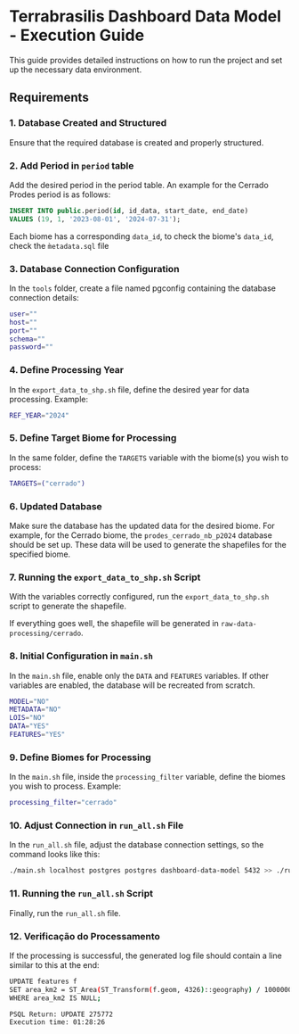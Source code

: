 
# Terrabrasilis Dashboard Data Model - Execution Guide

This guide provides detailed instructions on how to run the project and set up the necessary data environment.

## Requirements

### 1. Database Created and Structured
Ensure that the required database is created and properly structured.


### 2. Add Period in `period` table
Add the desired period in the period table. An example for the Cerrado Prodes period is as follows:

```sql
INSERT INTO public.period(id, id_data, start_date, end_date) 
VALUES (19, 1, '2023-08-01', '2024-07-31');
```

Each biome has a corresponding `data_id`, to check the biome's `data_id`, check the `m̀etadata.sql` file

### 3. Database Connection Configuration
In the `tools` folder, create a file named pgconfig containing the database connection details:

```bash
user=""
host=""
port=""
schema=""
password=""
```

### 4. Define Processing Year
In the `export_data_to_shp.sh` file, define the desired year for data processing. Example:

```bash
REF_YEAR="2024"
```

### 5. Define Target Biome for Processing
In the same folder, define the `TARGETS` variable with the biome(s) you wish to process:

```bash
TARGETS=("cerrado")
```

### 6. Updated Database
Make sure the database has the updated data for the desired biome. For example, for the Cerrado biome, the `prodes_cerrado_nb_p2024` database should be set up. These data will be used to generate the shapefiles for the specified biome.

### 7. Running the `export_data_to_shp.sh` Script
With the variables correctly configured, run the `export_data_to_shp.sh` script to generate the shapefile.

If everything goes well, the shapefile will be generated in `raw-data-processing/cerrado`.

### 8. Initial Configuration in `main.sh`
In the `main.sh` file, enable only the `DATA` and `FEATURES` variables. If other variables are enabled, the database will be recreated from scratch.

```bash
MODEL="NO"
METADATA="NO"
LOIS="NO"
DATA="YES"
FEATURES="YES"
```

### 9. Define Biomes for Processing
In the `main.sh` file, inside the `processing_filter` variable, define the biomes you wish to process. Example:

```bash
processing_filter="cerrado"
```

### 10. Adjust Connection in `run_all.sh` File
In the `run_all.sh` file, adjust the database connection settings, so the command looks like this:

```bash
./main.sh localhost postgres postgres dashboard-data-model 5432 >> ./run_all_${dt}.log 2>&1
```

### 11. Running the `run_all.sh` Script
Finally, run the `run_all.sh` file.

### 12. Verificação do Processamento
If the processing is successful, the generated log file should contain a line similar to this at the end:

```bash
UPDATE features f 
SET area_km2 = ST_Area(ST_Transform(f.geom, 4326)::geography) / 1000000 
WHERE area_km2 IS NULL;

PSQL Return: UPDATE 275772
Execution time: 01:28:26
```